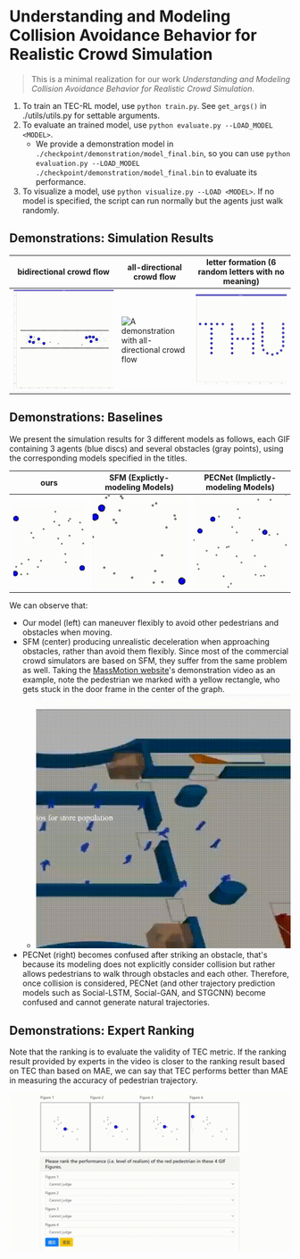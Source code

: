 # Understanding and Modeling Collision Avoidance Behavior for Realistic Crowd Simulation

> This is a minimal realization for our work *Understanding and Modeling Collision Avoidance Behavior for Realistic Crowd Simulation*.
<!-- > For more details, contact me or see (the verbose realization)[https://github.com/yuzhTHU/RL4Pedsim] -->

1. To train an TEC-RL model, use `python train.py`. See `get_args()` in ./utils/utils.py for settable arguments.
2. To evaluate an trained model, use `python evaluate.py --LOAD_MODEL <MODEL>`.
    - We provide a demonstration model in `./checkpoint/demonstration/model_final.bin`, so you can use `python evaluation.py --LOAD_MODEL ./checkpoint/demonstration/model_final.bin` to evaluate its performance.
3. To visualize a model, use `python visualize.py --LOAD <MODEL>`. If no model is specified, the script can run normally but the agents just walk randomly.

## Demonstrations: Simulation Results

| bidirectional crowd flow | all-directional crowd flow | letter formation (6 random letters with no meaning) |
| --- | --- | --- |
| ![A demonstration with bidirectional crowd flow](./assets/demo1.gif)| ![A demonstration with all-directional crowd flow](./assets/demo2.gif)| ![A demonstration of letter formation](./assets/demo3.gif) |


## Demonstrations: Baselines

We present the simulation results for 3 different models as follows, each GIF containing 3 agents (blue discs) and several obstacles (gray points), using the corresponding models specified in the titles. 

| ours | SFM (Explictly-modeling Models) | PECNet (Implictly-modeling Models) |
| --- | --- | --- |
| ![A demonstration of ours](./assets/demo-ours.gif) | ![A demonstration of SFM](./assets/demo-SFM.gif) | ![A demonstration of PECNet](./assets/demo-PECNet.gif) |


We can observe that:
- Our model (left) can maneuver flexibly to avoid other pedestrians and obstacles when moving.
- SFM (center) producing unrealistic deceleration when approaching obstacles, rather than avoid them flexibly. Since most of the commercial crowd simulators are based on SFM, they suffer from the same problem as well. Taking the [MassMotion website](https://www.arup.com/services/digital/massmotion)'s demonstration video as an example, note the pedestrian we marked with a yellow rectangle, who gets stuck in the door frame in the center of the graph. 
    - ![A demonstration of the problem in MassMotion](./assets/demo-MassMotion.gif)
- PECNet (right) becomes confused after striking an obstacle, that's because its modeling does not explicitly consider collision but rather allows pedestrians to walk through obstacles and each other. Therefore, once collision is considered, PECNet (and other trajectory prediction models such as Social-LSTM, Social-GAN, and STGCNN) become confused and cannot generate natural trajectories.


## Demonstrations: Expert Ranking

Note that the ranking is to evaluate the validity of TEC metric. If the ranking result provided by experts in the video is closer to the ranking result based on TEC than based on MAE, we can say that TEC performs better than MAE in measuring the accuracy of pedestrian trajectory.

![A demonstration of Expert Ranking](./assets/demo-ranking.gif)
